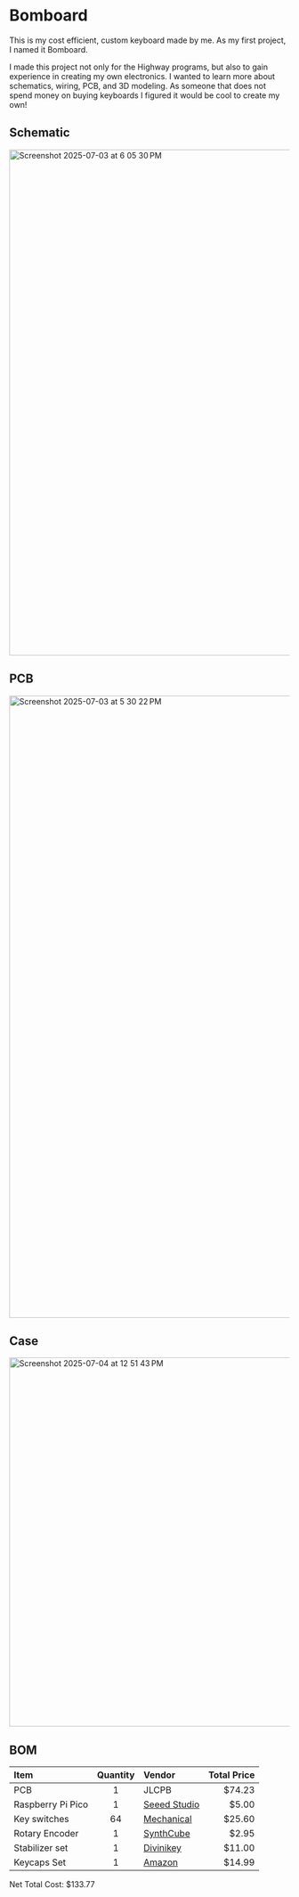 # Bomboard
This is my cost efficient, custom keyboard made by me. As my first project, I named it Bomboard.

I made this project not only for the Highway programs, but also to gain experience in creating my own electronics.
I wanted to learn more about schematics, wiring, PCB, and 3D modeling. As someone that does not spend money on buying keyboards I figured it would be cool to create my own!

## Schematic
<img width="909" alt="Screenshot 2025-07-03 at 6 05 30 PM" src="https://github.com/user-attachments/assets/6cff0d27-cb72-4de5-b331-0441181b7c68" />

## PCB
<img width="1118" alt="Screenshot 2025-07-03 at 5 30 22 PM" src="https://github.com/user-attachments/assets/7cec4010-679f-4e03-8c65-769936ef838a" />

## Case
<img width="663" alt="Screenshot 2025-07-04 at 12 51 43 PM" src="https://github.com/user-attachments/assets/bb8148b5-53cd-419f-a30f-47527814f306" />

## BOM
|    Item    | Quantity | Vendor | Total Price |
| :-------- | :-------: | :----- | ----------: |
| PCB | 1 | JLCPB | $74.23 |
| Raspberry Pi Pico | 1 | [Seeed Studio](https://www.seeedstudio.com/Raspberry-Pi-Pico-2-p-5940.html?srsltid=AfmBOopNDN0RoseM_BDfpGL9q782IZnb89sHLu-LgA_pmGtyh8bIAI12ZJQ&gQT=2) | $5.00 |
| Key switches |  64  |  [Mechanical](https://mechanicalkeyboards.com/products/cherry-mx2a-blue-60g-clicky?_pos=1&_fid=016d7ed23&_ss=c)| $25.60 |
| Rotary Encoder | 1    | [SynthCube](https://synthcube.com/rotary-encoder/?gQT=1) | $2.95 | 
| Stabilizer set | 1 | [Divinikey](https://jlcpcb.com/) | $11.00 |
| Keycaps Set| 1 | [Amazon](https://www.amazon.com/Womier-Pudding-Keycaps-100-Percent/dp/B0DB4Z6DMS/ref=sr_1_4?crid=3KDSGFET7R3PW&dib=eyJ2IjoiMSJ9.JXTwjGdToK3WZEH4x7wFjjcMgp3TTPoNjdzpdxdQVgSHMkKCM3K1UQXigcpua9MdYIqJtKjmeekwVAu9vGDxT6nALVuQltDVwMgUqYsUHxBDTm3vLYU9XO3WX6_CRoCUf1UHvEwgMiXLOVtKKSAhyrsmoaTP-IWt4scI0ptknhSZiXKoMoXzRBTZNzhqpnvYZ7vWStdUbOes3QbC9iO88euB4x_6QWYsmUlvxiN9ol6HuYmnZpW-kDZQ4B3cP-TrFnPHNfEt-rMB7Xzw2pRuJncPvS_wAUjKVpEICK8Bqcc.ESKlCixw82J9ZDOgV03xSDnqUloHnb8AKA523uXzZJI&dib_tag=se&keywords=normal%2Bkey%2Bcaps&qid=1751660071&s=electronics&sprefix=normal%2Bkey%2Bcaps%2Celectronics%2C144&sr=1-4&th=1) | $14.99 |

Net Total Cost: $133.77

